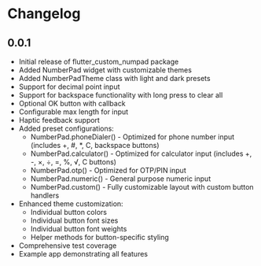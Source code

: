# Changelog

## 0.0.1

* Initial release of flutter_custom_numpad package
* Added NumberPad widget with customizable themes
* Added NumberPadTheme class with light and dark presets
* Support for decimal point input
* Support for backspace functionality with long press to clear all
* Optional OK button with callback
* Configurable max length for input
* Haptic feedback support
* Added preset configurations:
  - NumberPad.phoneDialer() - Optimized for phone number input (includes +, #, *, C, backspace buttons)
  - NumberPad.calculator() - Optimized for calculator input (includes +, -, ×, ÷, =, %, √, C buttons)
  - NumberPad.otp() - Optimized for OTP/PIN input
  - NumberPad.numeric() - General purpose numeric input
  - NumberPad.custom() - Fully customizable layout with custom button handlers
* Enhanced theme customization:
  - Individual button colors
  - Individual button font sizes
  - Individual button font weights
  - Helper methods for button-specific styling
* Comprehensive test coverage
* Example app demonstrating all features
